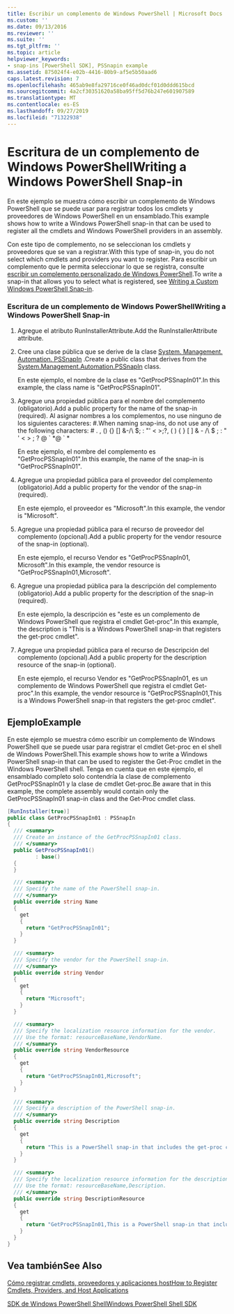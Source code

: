 ```yaml
---
title: Escribir un complemento de Windows PowerShell | Microsoft Docs
ms.custom: ''
ms.date: 09/13/2016
ms.reviewer: ''
ms.suite: ''
ms.tgt_pltfrm: ''
ms.topic: article
helpviewer_keywords:
- snap-ins [PowerShell SDK], PSSnapin example
ms.assetid: 875024f4-e02b-4416-80b9-af5e5b50aad6
caps.latest.revision: 7
ms.openlocfilehash: 465ab9e8fa29716ce0f46ad0dcf01d0ddd615bcd
ms.sourcegitcommit: 4a2cf30351620a58ba95ff5d76b247e601907589
ms.translationtype: MT
ms.contentlocale: es-ES
ms.lasthandoff: 09/27/2019
ms.locfileid: "71322938"
---
```

# <a name="writing-a-windows-powershell-snap-in"></a><span data-ttu-id="681e5-102">Escritura de un complemento de Windows PowerShell</span><span class="sxs-lookup"><span data-stu-id="681e5-102">Writing a Windows PowerShell Snap-in</span></span>

<span data-ttu-id="681e5-103">En este ejemplo se muestra cómo escribir un complemento de Windows PowerShell que se puede usar para registrar todos los cmdlets y proveedores de Windows PowerShell en un ensamblado.</span><span class="sxs-lookup"><span data-stu-id="681e5-103">This example shows how to write a Windows PowerShell snap-in that can be used to register all the cmdlets and Windows PowerShell providers in an assembly.</span></span>

<span data-ttu-id="681e5-104">Con este tipo de complemento, no se seleccionan los cmdlets y proveedores que se van a registrar.</span><span class="sxs-lookup"><span data-stu-id="681e5-104">With this type of snap-in, you do not select which cmdlets and providers you want to register.</span></span> <span data-ttu-id="681e5-105">Para escribir un complemento que le permita seleccionar lo que se registra, consulte [escribir un complemento personalizado de Windows PowerShell](./writing-a-custom-windows-powershell-snap-in.md).</span><span class="sxs-lookup"><span data-stu-id="681e5-105">To write a snap-in that allows you to select what is registered, see [Writing a Custom Windows PowerShell Snap-in](./writing-a-custom-windows-powershell-snap-in.md).</span></span>

### <a name="writing-a-windows-powershell-snap-in"></a><span data-ttu-id="681e5-106">Escritura de un complemento de Windows PowerShell</span><span class="sxs-lookup"><span data-stu-id="681e5-106">Writing a Windows PowerShell Snap-in</span></span>

1. <span data-ttu-id="681e5-107">Agregue el atributo RunInstallerAttribute.</span><span class="sxs-lookup"><span data-stu-id="681e5-107">Add the RunInstallerAttribute attribute.</span></span>

2. <span data-ttu-id="681e5-108">Cree una clase pública que se derive de la clase [System. Management. Automation. PSSnapIn](/dotnet/api/System.Management.Automation.PSSnapIn) .</span><span class="sxs-lookup"><span data-stu-id="681e5-108">Create a public class that derives from the [System.Management.Automation.PSSnapIn](/dotnet/api/System.Management.Automation.PSSnapIn) class.</span></span>

    <span data-ttu-id="681e5-109">En este ejemplo, el nombre de la clase es "GetProcPSSnapIn01".</span><span class="sxs-lookup"><span data-stu-id="681e5-109">In this example, the class name is "GetProcPSSnapIn01".</span></span>

3. <span data-ttu-id="681e5-110">Agregue una propiedad pública para el nombre del complemento (obligatorio).</span><span class="sxs-lookup"><span data-stu-id="681e5-110">Add a public property for the name of the snap-in (required).</span></span> <span data-ttu-id="681e5-111">Al asignar nombres a los complementos, no use ninguno de los siguientes caracteres: #.</span><span class="sxs-lookup"><span data-stu-id="681e5-111">When naming snap-ins, do not use any of the following characters: # .</span></span> <span data-ttu-id="681e5-112">, () {} [] &-/\ $; : "' \< >;?</span><span class="sxs-lookup"><span data-stu-id="681e5-112">, ( ) { } [ ] & - /\ $ ; : " ' \< > ; ?</span></span> <span data-ttu-id="681e5-113">@ \` \*</span><span class="sxs-lookup"><span data-stu-id="681e5-113">@ \` \*</span></span>

    <span data-ttu-id="681e5-114">En este ejemplo, el nombre del complemento es "GetProcPSSnapIn01".</span><span class="sxs-lookup"><span data-stu-id="681e5-114">In this example, the name of the snap-in is "GetProcPSSnapIn01".</span></span>

4. <span data-ttu-id="681e5-115">Agregue una propiedad pública para el proveedor del complemento (obligatorio).</span><span class="sxs-lookup"><span data-stu-id="681e5-115">Add a public property for the vendor of the snap-in (required).</span></span>

    <span data-ttu-id="681e5-116">En este ejemplo, el proveedor es "Microsoft".</span><span class="sxs-lookup"><span data-stu-id="681e5-116">In this example, the vendor is "Microsoft".</span></span>

5. <span data-ttu-id="681e5-117">Agregue una propiedad pública para el recurso de proveedor del complemento (opcional).</span><span class="sxs-lookup"><span data-stu-id="681e5-117">Add a public property for the vendor resource of the snap-in (optional).</span></span>

    <span data-ttu-id="681e5-118">En este ejemplo, el recurso Vendor es "GetProcPSSnapIn01, Microsoft".</span><span class="sxs-lookup"><span data-stu-id="681e5-118">In this example, the vendor resource is "GetProcPSSnapIn01,Microsoft".</span></span>

6. <span data-ttu-id="681e5-119">Agregue una propiedad pública para la descripción del complemento (obligatorio).</span><span class="sxs-lookup"><span data-stu-id="681e5-119">Add a public property for the description of the snap-in (required).</span></span>

    <span data-ttu-id="681e5-120">En este ejemplo, la descripción es "este es un complemento de Windows PowerShell que registra el cmdlet Get-proc".</span><span class="sxs-lookup"><span data-stu-id="681e5-120">In this example, the description is "This is a Windows PowerShell snap-in that registers the get-proc cmdlet".</span></span>

7. <span data-ttu-id="681e5-121">Agregue una propiedad pública para el recurso de Descripción del complemento (opcional).</span><span class="sxs-lookup"><span data-stu-id="681e5-121">Add a public property for the description resource of the snap-in (optional).</span></span>

    <span data-ttu-id="681e5-122">En este ejemplo, el recurso Vendor es "GetProcPSSnapIn01, es un complemento de Windows PowerShell que registra el cmdlet Get-proc".</span><span class="sxs-lookup"><span data-stu-id="681e5-122">In this example, the vendor resource is "GetProcPSSnapIn01,This is a Windows PowerShell snap-in that registers the get-proc cmdlet".</span></span>

## <a name="example"></a><span data-ttu-id="681e5-123">Ejemplo</span><span class="sxs-lookup"><span data-stu-id="681e5-123">Example</span></span>

<span data-ttu-id="681e5-124">En este ejemplo se muestra cómo escribir un complemento de Windows PowerShell que se puede usar para registrar el cmdlet Get-proc en el shell de Windows PowerShell.</span><span class="sxs-lookup"><span data-stu-id="681e5-124">This example shows how to write a Windows PowerShell snap-in that can be used to register the Get-Proc cmdlet in the Windows PowerShell shell.</span></span> <span data-ttu-id="681e5-125">Tenga en cuenta que en este ejemplo, el ensamblado completo solo contendría la clase de complemento GetProcPSSnapIn01 y la clase de cmdlet Get-proc.</span><span class="sxs-lookup"><span data-stu-id="681e5-125">Be aware that in this example, the complete assembly would contain only the GetProcPSSnapIn01 snap-in class and the Get-Proc cmdlet class.</span></span>

```csharp
[RunInstaller(true)]
public class GetProcPSSnapIn01 : PSSnapIn
{
  /// <summary>
  /// Create an instance of the GetProcPSSnapIn01 class.
  /// </summary>
  public GetProcPSSnapIn01()
         : base()
  {
  }

  /// <summary>
  /// Specify the name of the PowerShell snap-in.
  /// </summary>
  public override string Name
  {
    get
    {
      return "GetProcPSSnapIn01";
    }
  }

  /// <summary>
  /// Specify the vendor for the PowerShell snap-in.
  /// </summary>
  public override string Vendor
  {
    get
    {
      return "Microsoft";
    }
  }

  /// <summary>
  /// Specify the localization resource information for the vendor.
  /// Use the format: resourceBaseName,VendorName.
  /// </summary>
  public override string VendorResource
  {
    get
    {
      return "GetProcPSSnapIn01,Microsoft";
    }
  }

  /// <summary>
  /// Specify a description of the PowerShell snap-in.
  /// </summary>
  public override string Description
  {
    get
    {
      return "This is a PowerShell snap-in that includes the get-proc cmdlet.";
    }
  }

  /// <summary>
  /// Specify the localization resource information for the description.
  /// Use the format: resourceBaseName,Description.
  /// </summary>
  public override string DescriptionResource
  {
    get
    {
      return "GetProcPSSnapIn01,This is a PowerShell snap-in that includes the get-proc cmdlet.";
    }
  }
}
```

## <a name="see-also"></a><span data-ttu-id="681e5-126">Vea también</span><span class="sxs-lookup"><span data-stu-id="681e5-126">See Also</span></span>

[<span data-ttu-id="681e5-127">Cómo registrar cmdlets, proveedores y aplicaciones host</span><span class="sxs-lookup"><span data-stu-id="681e5-127">How to Register Cmdlets, Providers, and Host Applications</span></span>](https://msdn.microsoft.com/en-us/a41e9054-29c8-40ab-bf2b-8ce4e7ec1c8c)

[<span data-ttu-id="681e5-128">SDK de Windows PowerShell Shell</span><span class="sxs-lookup"><span data-stu-id="681e5-128">Windows PowerShell Shell SDK</span></span>](../windows-powershell-reference.md)
